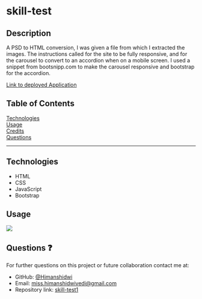 # skill-test

## Description

A PSD to HTML conversion, I was given a file from which I extracted the images. The instructions called for the site to be fully responsive, and for the carousel to convert to an accordion when on a mobile screen. I used a snippet from bootsnipp.com to make the carousel responsive and bootstrap for the accordion.

[Link to deployed Application](https://himanshiskilltest.netlify.app/)

## Table of Contents

[Technologies](#technologies)<br>
[Usage](Screenshot_2024-03-11-15-36-02-176_com.android.chrome.jpg)<br>
[Credits](#credits)<br>
[Questions](#questions)<br>

---

## Technologies

- HTML
- CSS
- JavaScript
- Bootstrap

## Usage

![](images/Screenshot_2024-03-11-15-36-02-176_com.android.chrome.jpg.jpg)


## Questions :question:

For further questions on this project or future collaboration contact me at:<br>

- GitHub: [@Himanshidwi](https://github.com/Himanshdwi)
- Email: miss.himanshidwivedi@gmail.com
- Repository link: [skill-test1](https://github.com/Himanshdwi/test-me)
